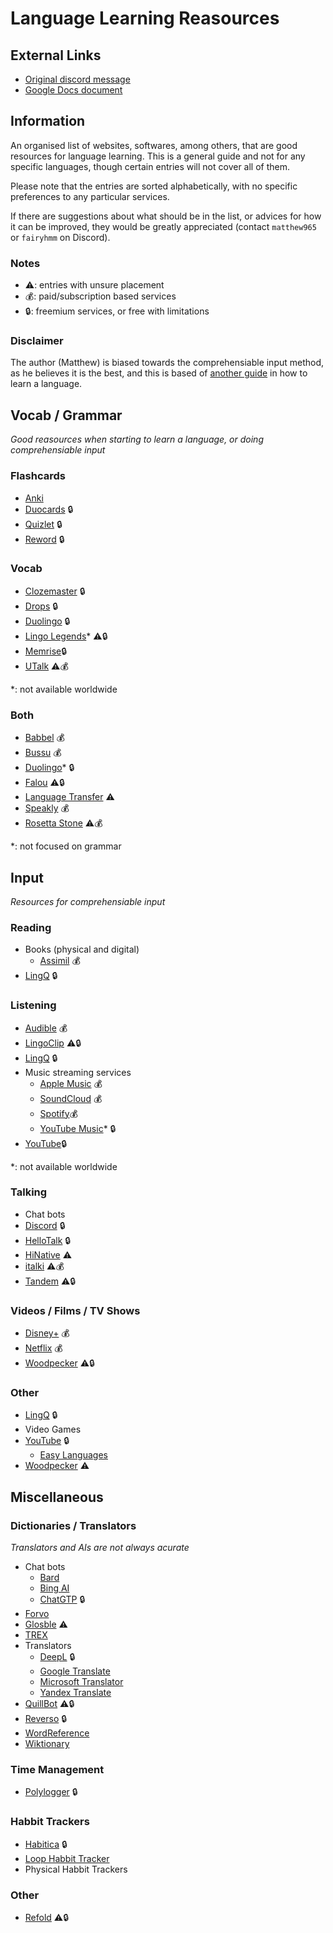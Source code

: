 # Language Learning Reasources
## External Links
- [Original discord message](https://discord.com/channels/949775981026115604/949795298178379787/1144655078855282748)
- [Google Docs document](https://docs.google.com/document/d/10q1eT3TjPi5OAzeWQF7FPv2DPwuKQHzjrudgi0ua-Mc)

## Information
An organised list of websites, softwares, among others, that are good resources for language learning. This is a general guide and not for any specific languages, though certain entries will not cover all of them.

Please note that the entries are sorted alphabetically, with no specific preferences to any particular services.

If there are suggestions about what should be in the list, or advices for how it can be improved, they would be greatly appreciated (contact `matthew965` or `fairyhmm` on Discord).

### Notes
- ⚠️: entries with unsure placement
- 💰: paid/subscription based services
- 🔒: freemium services, or free with limitations

### Disclaimer
The author (Matthew) is biased towards the comprehensiable input method, as he believes it is the best, and this is based of [another guide](https://github.com/FairyHmm/Language/blob/main/Resources/How%20to%20learn%20a%20language.md) in how to learn a language.

## Vocab / Grammar
*Good reasources when starting to learn a language, or doing comprehensiable input*

### Flashcards
- [Anki](https://apps.ankiweb.net/)
- [Duocards](https://duocards.com/) 🔒
- [Quizlet](https://quizlet.com/) 🔒
- [Reword](https://reword.app/) 🔒

### Vocab
- [Clozemaster](https://www.clozemaster.com/) 🔒
- [Drops](https://languagedrops.com/) 🔒
- [Duolingo](https://www.duolingo.com/) 🔒
- [Lingo Legends](https://www.lingolegend.com/)* ⚠️🔒
- [Memrise](https://www.memrise.com/)🔒
- [UTalk](https://utalk.com/) ⚠️💰

*: not available worldwide
### Both
- [Babbel](https://www.babbel.com/) 💰
- [Bussu](https://www.busuu.com/) 💰
- [Duolingo](https://www.duolingo.com/)* 🔒
- [Falou](https://falou.app/) ⚠️🔒
- [Language Transfer](https://www.languagetransfer.org/) ⚠️
- [Speakly](https://speakly.me/) 💰
- [Rosetta Stone](https://www.rosettastone.com/) ⚠️💰

*: not focused on grammar
## Input
*Resources for comprehensiable input*

### Reading
- Books (physical and digital)
    - [Assimil](https://www.assimil.com/) 💰
- [LingQ](https://www.lingq.com/) 🔒

### Listening
- [Audible](https://audible.com/) 💰
- [LingoClip](https://lingoclip.com/) ⚠️🔒
- [LingQ](https://www.lingq.com/) 🔒
- Music streaming services
    - [Apple Music](https://music.apple.com/) 💰
    - [SoundCloud](https://soundcloud.com/) 💰
    - [Spotify](https://spotify.com/)💰
    - [YouTube Music](https://music.youtube.com/)* 🔒
- [YouTube](https://youtube.com/)🔒

*: not available worldwide
### Talking
- Chat bots
- [Discord](https://discord.com/) 🔒
- [HelloTalk](https://www.hellotalk.com/) 🔒
- [HiNative](https://hinative.com/) ⚠️
- [italki](https://www.italki.com/) ⚠️💰
- [Tandem](https://www.tandem.net/) ⚠️🔒

### Videos / Films / TV Shows
- [Disney+](https://www.disneyplus.com/) 💰
- [Netflix](https://netflix.com/) 💰
- [Woodpecker](https://www.woodpeckerlearning.com/) ⚠️🔒

### Other
- [LingQ](https://www.lingq.com/) 🔒
- Video Games
- [YouTube](https://youtube.com/) 🔒
    - [Easy Languages](https://www.youtube.com/@easylanguages)
- [Woodpecker](https://www.woodpeckerlearning.com/) ⚠️

## Miscellaneous
### Dictionaries / Translators
*Translators and AIs are not always acurate*
- Chat bots
    - [Bard](https://bard.google.com/)
    - [Bing AI](https://www.bing.com/?/ai/)
    - [ChatGTP](https://openai.com/chatgpt/) 🔒
- [Forvo](https://forvo.com/)
- [Glosble](https://glosbe.com/) ⚠️
- [TREX](https://tr-ex.me/)
- Translators
    - [DeepL](https://www.deepl.com/translator/) 🔒
    - [Google Translate](https://translate.google.com/)
    - [Microsoft Translator](https://www.microsoft.com/en-us/translator/)
    - [Yandex Translate](https://translate.yandex.com/)
- [QuillBot](https://quillbot.com/) ⚠️🔒
- [Reverso](https://www.reverso.net/) 🔒
- [WordReference](https://www.wordreference.com/)
- [Wiktionary](https://www.wiktionary.org/)

### Time Management
- [Polylogger](https://polylogger.com/) 🔒

### Habbit Trackers
- [Habitica](https://habitica.com/) 🔒
- [Loop Habbit Tracker](http://loophabits.org/)
- Physical Habbit Trackers

### Other
- [Refold](https://refold.la/) ⚠️🔒